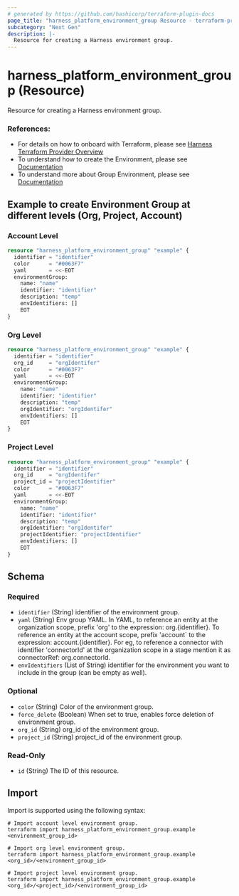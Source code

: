```yaml
---
# generated by https://github.com/hashicorp/terraform-plugin-docs
page_title: "harness_platform_environment_group Resource - terraform-provider-harness"
subcategory: "Next Gen"
description: |-
  Resource for creating a Harness environment group.
---
```


# harness_platform_environment_group (Resource)

Resource for creating a Harness environment group.


### References:
- For details on how to onboard with Terraform, please see [Harness Terraform Provider Overview](https://developer.harness.io/docs/platform/automation/terraform/harness-terraform-provider-overview/)
- To understand how to create the Environment, please see [Documentation](https://developer.harness.io/docs/continuous-delivery/x-platform-cd-features/environments/create-environments/)
- To understand more about Group Environment, please see [Documentation](https://developer.harness.io/docs/continuous-delivery/x-platform-cd-features/environments/create-environment-groups/)


## Example to create Environment Group at different levels (Org, Project, Account)

### Account Level
```terraform
resource "harness_platform_environment_group" "example" {
  identifier = "identifier"
  color      = "#0063F7"
  yaml       = <<-EOT
  environmentGroup:
    name: "name"
    identifier: "identifier"
    description: "temp"
    envIdentifiers: []
    EOT
}
```

### Org Level
```terraform
resource "harness_platform_environment_group" "example" {
  identifier = "identifier"
  org_id     = "orgIdentifer"
  color      = "#0063F7"
  yaml       = <<-EOT
  environmentGroup:
    name: "name"
    identifier: "identifier"
    description: "temp"
    orgIdentifier: "orgIdentifer"
    envIdentifiers: []
    EOT
}
```

### Project Level
```terraform
resource "harness_platform_environment_group" "example" {
  identifier = "identifier"
  org_id     = "orgIdentifer"
  project_id = "projectIdentifier"
  color      = "#0063F7"
  yaml       = <<-EOT
  environmentGroup:
    name: "name"
    identifier: "identifier"
    description: "temp"
    orgIdentifier: "orgIdentifer"
    projectIdentifier: "projectIdentifier"
    envIdentifiers: []
    EOT
}
```

<!-- schema generated by tfplugindocs -->
## Schema

### Required

- `identifier` (String) identifier of the environment group.
- `yaml` (String) Env group YAML. In YAML, to reference an entity at the organization scope, prefix 'org' to the expression: org.{identifier}. To reference an entity at the account scope, prefix 'account` to the expression: account.{identifier}. For eg, to reference a connector with identifier 'connectorId' at the organization scope in a stage mention it as connectorRef: org.connectorId.
- `envIdentifiers` (List of String) identifier for the environment you want to include in the group (can be empty as well).
### Optional

- `color` (String) Color of the environment group.
- `force_delete` (Boolean) When set to true, enables force deletion of environment group.
- `org_id` (String) org_id of the environment group.
- `project_id` (String) project_id of the environment group.

### Read-Only

- `id` (String) The ID of this resource.

## Import

Import is supported using the following syntax:

```shell
# Import account level environment group.
terraform import harness_platform_environment_group.example <environment_group_id>

# Import org level environment group.
terraform import harness_platform_environment_group.example <org_id>/<environment_group_id>

# Import project level environment group.
terraform import harness_platform_environment_group.example <org_id>/<project_id>/<environment_group_id>
```
